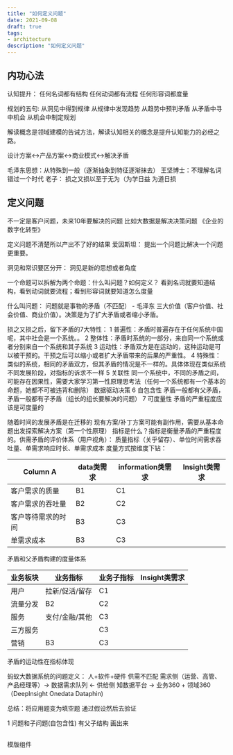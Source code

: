 ```yaml
---
title: "如何定义问题"
date: 2021-09-08
draft: true
tags:
- architecture
description: "如何定义问题"
---
```


## 内功心法

认知提升：
任何名词都有结构
任何动词都有流程
任何形容词都度量

规划的五句:
从洞见中得到规律
从规律中发现趋势
从趋势中预判矛盾
从矛盾中寻中机会
从机会中制定规划

解读概念是领域建模的告诫方法，解读认知相关的概念是提升认知能力的必经之路。

设计方案<->产品方案<->商业模式<->解决矛盾

毛泽东思想：从特殊到一般（逐渐抽象到特征逐渐抹去）
王坚博士：不理解名词错过一个时代
老子： 损之又损以至于无为（为学日益 为道日损

## 定义问题

不一定是客户问题，未来10年要解决的问题
比如大数据是解决决策问题 《企业的数字化转型》

定义问题不清楚所以产出不了好的结果
爱因斯坦： 提出一个问题比解决一个问题更重要。

洞见和常识要区分开： 洞见是新的思想或者角度

一个命题可以拆解为两个命题：什么叫问题？如何定义？
看到名词就要知道结构，看到动词就要流程；看到形容词就要知道怎么度量

什么叫问题：
问题就是事物的矛盾（不匹配） - 毛泽东
三大价值（客户价值、社会价值、商业价值）。决策是为了扩大矛盾或者缩小矛盾。

损之又损之后，留下矛盾的7大特性： 
1 普遍性：矛盾时普遍存在于任何系统中国呢，其中社会是一个系统。。
2 整体性：矛盾时系统的一部分，来自同一个系统或者分别来自一个系统和其子系统
3 运动性：矛盾双方是在运动的，这种运动是可以被干预的。干预之后可以缩小或者扩大矛盾带来的后果的严重性。
4 特殊性： 类似的系统，相同的矛盾双方，但其矛盾的情况是不一样的。具体体现在类似系统不同发展阶段，对指标的诉求不一样
5 关联性 同一个系统中，不同的矛盾之间，可能存在因果性，需要大家学习第一性原理思考法（任何一个系统都有一个基本的命题，她都不可被违背和删除）
数据驱动决策
6 自包含性 矛盾一般都有父矛盾，矛盾一般都有子矛盾（组长的组长要解决的问题）
7 可度量性 矛盾的严重程度应该是可度量的

随着时间的发展矛盾是在迁移的
现有方案/补丁方案可能有副作用，需要从基本命题出发探索解决方案（第一个性原理）
指标是什么？指标是衡量矛盾的严重程度的。供需矛盾的评价体系（用户视角）：
质量指标（关乎留存）、单位时间需求吞吐量、单需求响应时长、单需求成本
度量方式按维度下钻：

Column A | data类需求 | information类需求 | Insight类需求
---------|----------|---------|---------
 客户需求的质量 | B1 | C1 |
 客户需求的吞吐量 | B2 | C2 |
 客户等待需求的时间 | B3 | C3 |
 单需求成本 | B3 | C3 |

矛盾和父矛盾构建的度量体系

业务板块 | 业务指标 | 业务子指标 | Insight类需求
---------|----------|---------|---------
 用户 | 拉新/促活/留存 | C1 |
 流量分发 | B2 | C2 |
 服务 | 支付/金融/其他 | C3 |
 三方服务 |  | C3 |
 营销 | B3 | C3 |
矛盾的运动性在指标体现

蚂蚁大数据系统的问题定义： 人+软件+硬件 供需不匹配
需求侧（运营、高管、产品经理等）-> 数据需求队列 <- 供给侧
知数据平台 -> 业务360 + 领域360 （DeepInsight Onedata Dataphin)

总结：将应用题变为填空题
通过假设然后去验证

1 问题和子问题(自包含性) 有父子结构 画出来


## 
模版组件

